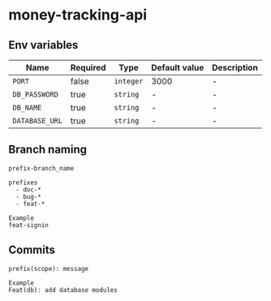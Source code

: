 # money-tracking-api

## Env variables

| Name           | Required | Type      | Default value | Description |
| -------------- | -------- | --------- | ------------- | ----------- |
| `PORT`         | false    | `integer` | 3000          | -           |
| `DB_PASSWORD`  | true     | `string`  | -             | -           |
| `DB_NAME`      | true     | `string`  | -             | -           |
| `DATABASE_URL` | true     | `string`  | -             | -           |

## Branch naming

```
prefix-branch_name

prefixes
  - doc-*
  - bug-*
  - feat-*

Example
feat-signin
```

## Commits

```
prefix(scope): message

Example
Feat(db): add database modules
```
